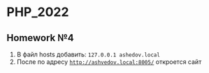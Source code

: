 # PHP_2022
## Homework №4
1. В файл hosts добавить: <code>127.0.0.1 ashedov.local</code>
2. После по адресу <code>http://ashvedov.local:8005/</code> откроется сайт
